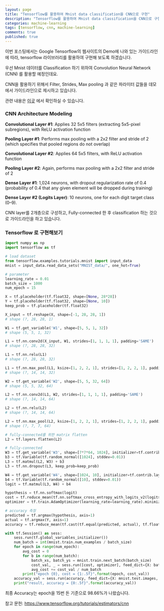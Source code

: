 ```yaml
---
layout: page
title: "Tensorflow를 활용하여 Mnist data classification을 CNN으로 구현"
description: "Tensorflow를 활용하여 Mnist data classification을 CNN으로 구현해 보겠습니다."
categories: machine-learning
tags: [tensorflow, cnn, machine-learning]
comments: true
published: true
---
```


이번 포스팅에서는 Google Tensorflow의 웹사이트의 Demo에 나와 있는 가이드라인에 따라, tensorflow 라이브러리를 활용하여 구현해 보도록 하겠습니다.



우선 Mnist 데이터를 Classification 하기 위하여 Convolution Neural Network (CNN) 를 활용할 예정인데요.

CNN을 활용하기 위해서 Filter, Strides, Max pooling 과 같은 파라미터 값들을 데모에서 가이드라인으로 제시하고 있습니다. 

관련 내용은 [이곳](https://www.tensorflow.org/tutorials/estimators/cnn) 에서 확인하실 수 있습니다.



### CNN Architecture Modeling



**Convolutional Layer #1**: Applies 32 5x5 filters (extracting 5x5-pixel subregions), with ReLU activation function

**Pooling Layer #1**: Performs max pooling with a 2x2 filter and stride of 2 (which specifies that pooled regions do not overlap)

**Convolutional Layer #2**: Applies 64 5x5 filters, with ReLU activation function

**Pooling Layer #2**: Again, performs max pooling with a 2x2 filter and stride of 2

**Dense Layer #1**: 1,024 neurons, with dropout regularization rate of 0.4 (probability of 0.4 that any given element will be dropped during training)

**Dense Layer #2 (Logits Layer)**: 10 neurons, one for each digit target class (0–9).



CNN layer를 2개층으로 구성하고, Fully-connected 한 후 classification 하는 것으로 가이드라인을 하고 있습니다.



### Tensorflow 로 구현해보기

```python
import numpy as np
import tensorflow as tf

# load dataset
from tensorflow.examples.tutorials.mnist import input_data
mnist = input_data.read_data_sets("MNIST_data/", one_hot=True)

# parameter
learning_rate = 0.01
batch_size = 1000
num_epoch = 15

X = tf.placeholder(tf.float32, shape=[None, 28*28])
Y = tf.placeholder(tf.float32, shape=[None, 10])
keep_prob = tf.placeholder(tf.float32)

X_input = tf.reshape(X, shape=[-1, 28, 28, 1])
# shape (?, 28, 28, 1)

W1 = tf.get_variable('W1', shape=[5, 5, 1, 32])
# shape (5, 5, 1, 32)

L1 = tf.nn.conv2d(X_input, W1, strides=[1, 1, 1, 1], padding='SAME')
# shape (?, 28, 28, 32)

L1 = tf.nn.relu(L1)
# shape (?, 28, 28, 32)

L1 = tf.nn.max_pool(L1, ksize=[1, 2, 2, 1], strides=[1, 2, 2, 1], padding='VALID')
# shape (?, 14, 14, 32)

W2 = tf.get_variable('W2', shape=[5, 5, 32, 64])
# shape (5, 5, 32, 64)

L2 = tf.nn.conv2d(L1, W2, strides=[1, 1, 1, 1], padding='SAME')
# shape (?, 14, 14, 64)

L2 = tf.nn.relu(L2)
# shape (?, 14, 14, 64)

L2 = tf.nn.max_pool(L2, ksize=[1, 2, 2, 1], strides=[1, 2, 2, 1], padding='VALID')
# shape (?, 7, 7, 64)

# fully-connected를 위한 matrix flatten
L2 = tf.layers.flatten(L2)

# fully-connected
W3 = tf.get_variable('W3', shape=[7*7*64, 1024], initializer=tf.contrib.layers.xavier_initializer())
b3 = tf.Variable(tf.random_normal([1024], stddev=0.01))
L3 = tf.matmul(L2, W3) + b3
L3 = tf.nn.dropout(L3, keep_prob=keep_prob)

W4 = tf.get_variable('W4', shape=[1024, 10], initializer=tf.contrib.layers.xavier_initializer())
b4 = tf.Variable(tf.random_normal([10], stddev=0.01))
logit = tf.matmul(L3, W4) + b4

hypothesis = tf.nn.softmax(logit)
cost = tf.reduce_mean(tf.nn.softmax_cross_entropy_with_logits_v2(logits=logit, labels=Y))
optimizer = tf.train.AdamOptimizer(learning_rate=learning_rate).minimize(cost)

# accuracy 측정
predicted = tf.argmax(hypothesis, axis=1)
actual = tf.argmax(Y, axis=1)
accuracy = tf.reduce_mean(tf.cast(tf.equal(predicted, actual), tf.float32))

with tf.Session() as sess:
    sess.run(tf.global_variables_initializer())
    num_batch = int(mnist.train.num_examples / batch_size)
    for epoch in range(num_epoch):
        avg_cost = 0
        for b in range(num_batch):
            batch_xs, batch_ys = mnist.train.next_batch(batch_size)
            cost_val, _ = sess.run([cost, optimizer], feed_dict={X: batch_xs, Y: batch_ys, keep_prob: 0.4})
            avg_cost += cost_val / num_batch
        print("epoch {0}, cost = {1:.5f}".format(epoch, cost_val))
    accuracy_val = sess.run(accuracy, feed_dict={X: mnist.test.images, Y: mnist.test.labels, keep_prob: 1.0}) 
    print("result, accuracy = {0:.5f}".format(accuracy_val))

```



최종 Accuracy는 epoch을 15번 돈 기준으로 98.66%가 나왔습니다.



참고 문헌: https://www.tensorflow.org/tutorials/estimators/cnn


